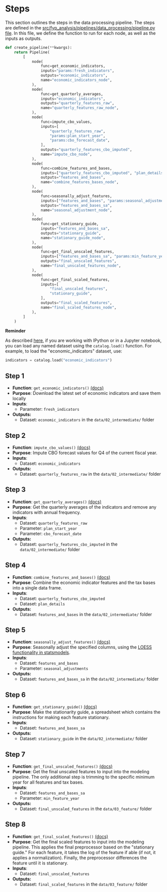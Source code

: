 # Steps

This section outlines the steps in the data processing pipeline. The steps
are defined in the [src/fyp_analysis/pipelines/data_processing/pipeline.py file](https://github.com/PhiladelphiaController/five-year-plan-analysis/blob/main/src/fyp_analysis/pipelines/data_processing/pipeline.py#L15).
In this file, we define the function to run for each node, as well as the 
inputs as outputs. 

```python
def create_pipeline(**kwargs):
    return Pipeline(
        [
            node(
                func=get_economic_indicators,
                inputs="params:fresh_indicators",
                outputs="economic_indicators",
                name="economic_indicators_node",
            ),
            node(
                func=get_quarterly_averages,
                inputs="economic_indicators",
                outputs="quarterly_features_raw",
                name="quarterly_features_raw_node",
            ),
            node(
                func=impute_cbo_values,
                inputs=[
                    "quarterly_features_raw",
                    "params:plan_start_year",
                    "params:cbo_forecast_date",
                ],
                outputs="quarterly_features_cbo_imputed",
                name="impute_cbo_node",
            ),
            node(
                func=combine_features_and_bases,
                inputs=["quarterly_features_cbo_imputed", "plan_details"],
                outputs="features_and_bases",
                name="combine_features_bases_node",
            ),
            node(
                func=seasonally_adjust_features,
                inputs=["features_and_bases", "params:seasonal_adjustments"],
                outputs="features_and_bases_sa",
                name="seasonal_adjustment_node",
            ),
            node(
                func=get_stationary_guide,
                inputs="features_and_bases_sa",
                outputs="stationary_guide",
                name="stationary_guide_node",
            ),
            node(
                func=get_final_unscaled_features,
                inputs=["features_and_bases_sa", "params:min_feature_year"],
                outputs="final_unscaled_features",
                name="final_unscaled_features_node",
            ),
            node(
                func=get_final_scaled_features,
                inputs=[
                    "final_unscaled_features",
                    "stationary_guide",
                ],
                outputs="final_scaled_features",
                name="final_scaled_features_node",
            ),
        ]
    )
```

**Reminder**

As described [here](../01_getting_started/interactive), if you are working with IPython or in a Jupyter notebook, you 
can load any named dataset using the `catalog.load()` function. For 
example, to load the "economic_indicators" dataset, use:

```python
indicators = catalog.load("economic_indicators")
```

## Step 1

- **Function**: `get_economic_indicators()` [(docs)](fyp_analysis.pipelines.data_processing.nodes.get_economic_indicators.html#fyp_analysis.pipelines.data_processing.nodes.get_economic_indicators)
- **Purpose**: Download the latest set of economic indicators and save them locally
- **Inputs**: 
    - Parameter: `fresh_indicators`
- **Outputs:** 
    - Dataset: `economic_indicators` in the `data/02_intermediate/` folder

## Step 2

- **Function**: `impute_cbo_values()` [(docs)](fyp_analysis.pipelines.data_processing.nodes.impute_cbo_values.html#fyp_analysis.pipelines.data_processing.nodes.impute_cbo_values)
- **Purpose**: Impute CBO forecast values for Q4 of the current fiscal year.
- **Inputs**: 
    - Dataset: `economic_indicators`
- **Outputs:** 
    - Dataset: `quarterly_features_raw` in the `data/02_intermediate/` folder

## Step 3

- **Function**: `get_quarterly_averages()` [(docs)](fyp_analysis.pipelines.data_processing.nodes.get_quarterly_averages.html#fyp_analysis.pipelines.data_processing.nodes.get_quarterly_averages)
- **Purpose**: Get the quarterly averages of the indicators and remove any indicators with annual frequency.
- **Inputs**: 
    - Dataset: `quarterly_features_raw`
    - Parameter: `plan_start_year`
    - Parameter: `cbo_forecast_date`
- **Outputs:** 
    - Dataset: `quarterly_features_cbo_imputed` in the `data/02_intermediate/` folder

## Step 4

- **Function**: `combine_features_and_bases()` [(docs)](fyp_analysis.pipelines.data_processing.nodes.combine_features_and_bases.html#fyp_analysis.pipelines.data_processing.nodes.combine_features_and_bases)
- **Purpose**: Combine the economic indicator features and the tax bases into a single data frame.
- **Inputs**: 
    - Dataset: `quarterly_features_cbo_imputed`
    - Dataset: `plan_details`
- **Outputs:** 
    - Dataset: `features_and_bases` in the `data/02_intermediate/` folder

## Step 5

- **Function**: `seasonally_adjust_features()` [(docs)](fyp_analysis.pipelines.data_processing.nodes.seasonally_adjust_features.html#fyp_analysis.pipelines.data_processing.nodes.seasonally_adjust_features)
- **Purpose**: Seasonally adjust the specified columns, using the [LOESS functionality in statsmodels](https://www.statsmodels.org/dev/generated/statsmodels.tsa.seasonal.STL.html).
- **Inputs**: 
    - Dataset: `features_and_bases`
    - Parameter: `seasonal_adjustments`
- **Outputs:** 
    - Dataset: `features_and_bases_sa` in the `data/02_intermediate/` folder

## Step 6

- **Function**: `get_stationary_guide()` [(docs)](fyp_analysis.pipelines.data_processing.nodes.get_stationary_guide.html#fyp_analysis.pipelines.data_processing.nodes.get_stationary_guide)
- **Purpose**: Make the stationarity guide, a spreadsheet which contains the instructions for making each feature stationary.
- **Inputs**: 
    - Dataset: `features_and_bases_sa`
- **Outputs:** 
    - Dataset: `stationary_guide` in the `data/02_intermediate/` folder

## Step 7

- **Function**: `get_final_unscaled_features()` [(docs)](fyp_analysis.pipelines.data_processing.nodes.get_final_unscaled_features.html#fyp_analysis.pipelines.data_processing.nodes.get_final_unscaled_features)
- **Purpose**: Get the final unscaled features to input into the modeling pipeline. The only
additional step is trimming to the specific minimum year for all features and tax bases.
- **Inputs**: 
    - Dataset: `features_and_bases_sa`
    - Parameter: `min_feature_year`
- **Outputs:** 
    - Dataset: `final_unscaled_features` in the `data/03_feature/` folder

## Step 8

- **Function**: `get_final_scaled_features()` [(docs)](fyp_analysis.pipelines.data_processing.nodes.get_final_scaled_features.html#fyp_analysis.pipelines.data_processing.nodes.get_final_scaled_features)
- **Purpose**: Get the final scaled features to input into the modeling pipeline. This applies the final preprocessor based
on the "stationary guide." For each feature, it takes the log of the feature if able (if not, it applies a normalization). Finally, 
the preprocessor differences the feature until it is stationary.
- **Inputs**: 
    - Dataset: `final_unscaled_features`
- **Outputs:** 
    - Dataset: `final_scaled_features` in the `data/03_feature/` folder